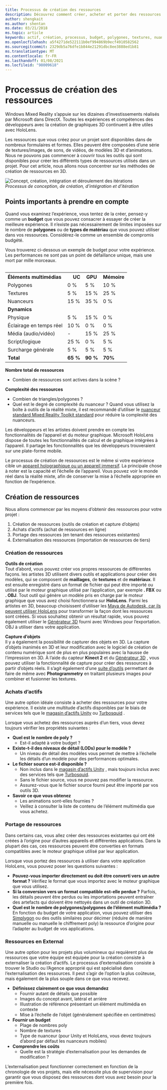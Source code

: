 ```yaml
---
title: Processus de création des ressources
description: Découvrez comment créer, acheter et porter des ressources pour les expériences de réalité mixte.
author: shengkait
ms.author: shentan
ms.date: 03/21/2018
ms.topic: article
keywords: actif, création, processus, budget, polygones, textures, nuanceurs, performances, casque de réalité mixte, casque de réalité mixte, casque de réalité virtuelle, HoloLens, MRTK, kit de ressources de réalité mixte, ressources
ms.openlocfilehash: a5f4271de522111b0ef994869b9ecf4910582562
ms.sourcegitcommit: 2329db5a76dfe1b844e21291dbc8ee3888ed1b81
ms.translationtype: MT
ms.contentlocale: fr-FR
ms.lasthandoff: 01/08/2021
ms.locfileid: "98009618"
---
```

# <a name="asset-creation-process"></a>Processus de création des ressources

Windows Mixed Reality s’appuie sur les dizaines d’investissements réalisés par Microsoft dans DirectX. Toutes les expériences et compétences des développeurs avec la création de graphiques 3D continuent à être utiles avec HoloLens.

Les ressources que vous créez pour un projet sont disponibles dans de nombreux formulaires et formes. Elles peuvent être composées d’une série de textures/images, de sons, de vidéos, de modèles 3D et d’animations. Nous ne pouvons pas commencer à couvrir tous les outils qui sont disponibles pour créer les différents types de ressources utilisés dans un projet. Pour cet article, nous allons nous concentrer sur les méthodes de création de ressources en 3D.

![Concept, création, intégration et déroulement des itérations](images/concept-creation-integration-iteration-flow-640px.jpg)<br>
*Processus de conception, de création, d’intégration et d’itération*

## <a name="things-to-consider"></a>Points importants à prendre en compte

Quand vous examinez l’expérience, vous tentez de la créer, pensez-y comme un **budget** que vous pouvez consacrer à essayer de créer la meilleure expérience. Il n’existe pas nécessairement de limites imposées sur le nombre de **polygones** ou de **types de matériau** que vous pouvez utiliser dans vos ressources. Considérez-le comme un ensemble de compromis budgété.

Vous trouverez ci-dessous un exemple de budget pour votre expérience. Les performances ne sont pas un point de défaillance unique, mais une mort par mille morceaux.
<br>

<table style="float:right; margin-left: 10px;">
<tr>
<th style="text-align:left;"><b>Éléments multimédias</b></th><th style="text-align:right;"> UC</th><th> GPU</th><th> Mémoire</th>
</tr><tr>
<td> Polygones</td><td> 0 %</td><td> 5 %</td><td> 10 %</td>
</tr><tr>
<td> Textures</td><td> 5 %</td><td> 15 %</td><td>25 %</td>
</tr><tr>
<td> Nuanceurs</td><td> 15 %</td><td> 35 %</td><td> 0 %</td>
</tr><tr>
<td> <b>Dynamics</b></td><td></td><td></td><td></td>
</tr><tr>
<td> Physique</td><td> 5 %</td><td> 15 %</td><td> 0 %</td>
</tr><tr>
<td> Éclairage en temps réel</td><td> 10 %</td><td> 0 %</td><td> 0 %</td>
</tr><tr>
<td> Média (audio/vidéo)</td><td> -</td><td> 15 %</td><td> 25 %</td>
</tr><tr>
<td> Script/logique</td><td> 25 %</td><td> 0 %</td><td> 5 %</td>
</tr><tr>
<td> Surcharge générale</td><td> 5 %</td><td> 5 %</td><td> 5 %</td>
</tr><tr>
<td> <b>Total</b></td><td> <b>65 %</b></td><td> <b>90 %</b></td><td> <b>70%</b></td>
</tr>
</table>

**Nombre total de ressources**
* Combien de ressources sont actives dans la scène ?

**Complexité des ressources**
* Combien de triangles/polygones ?
* Quel est le degré de complexité du nuanceur ? Quand vous utilisez la boîte à outils de la réalité mixte, il est recommandé d’utiliser le [nuanceur standard Mixed Reality Toolkit standard](https://github.com/microsoft/MixedRealityToolkit-Unity/blob/mrtk_release/Documentation/README_MRTKStandardShader.md) pour réduire la complexité des nuanceurs.

Les développeurs et les artistes doivent prendre en compte les fonctionnalités de l’appareil et du moteur graphique. Microsoft HoloLens dispose de toutes les fonctionnalités de calcul et de graphique intégrées à l’appareil. Il partage les fonctionnalités que les développeurs trouveraient sur une plate-forme mobile.

Le processus de création de ressources est le même si votre expérience cible un [appareil holographique ou un appareil immersif](../discover/mixed-reality.md#the-mixed-reality-spectrum). La principale chose à noter est la capacité et l’échelle de l’appareil. Vous pouvez voir le monde réel dans la réalité mixte, afin de conserver la mise à l’échelle appropriée en fonction de l’expérience.

## <a name="authoring-assets"></a>Création de ressources

Nous allons commencer par les moyens d’obtenir des ressources pour votre projet :
1. Création de ressources (outils de création et capture d’objets)
2. Achats d’actifs (achat de ressources en ligne)
3. Portage des ressources (en tenant des ressources existantes)
4. Externalisation des ressources (importation de ressources de tiers)

### <a name="creating-assets"></a>Création de ressources

**Outils de création**<br>
Tout d’abord, vous pouvez créer vos propres ressources de différentes façons. les artistes 3D utilisent divers outils et applications pour créer des modèles, qui se composent de **maillages**, de **textures** et de **matériaux**. Il est ensuite enregistré dans un format de fichier qui peut être importé ou utilisé par le moteur graphique utilisé par l’application, par exemple **. FBX** ou **. OBJ**. Tout outil qui génère un modèle pris en charge par le moteur graphique que vous avez choisi fonctionnera sur **HoloLens**. Parmi les artistes en 3D, beaucoup choisissent d’utiliser les [Maya de Autodesk, car ils peuvent utiliser HoloLens](https://www.youtube.com/watch?v=q0K3n0Gf8mA) pour transformer la façon dont les ressources sont créées. Si vous souhaitez obtenir un résultat rapide, vous pouvez également utiliser le [Générateur 3D](https://developer.microsoft.com/windows/hardware/3d-print/3d-builder-resources) fourni avec Windows pour l’exportation. OBJ à utiliser dans votre application.

**Capture d’objets**<br>
Il y a également la possibilité de capturer des objets en 3D. La capture d’objets inanimés en 3D et leur modification avec le logiciel de création de contenu numérique sont de plus en plus populaires avec la hausse de l’impression en 3D. À l’aide du capteur **Kinect 2** et du [Générateur 3D](https://developer.microsoft.com/windows/hardware/3d-print/3d-builder-resources) , vous pouvez utiliser la fonctionnalité de capture pour créer des ressources à partir d’objets réels. Il s’agit également d’une [suite d’outils](https://en.wikipedia.org/wiki/Comparison_of_photogrammetry_software) permettant de faire de même avec **Photogrammetry** en traitant plusieurs images pour combiner et fusionner les textures.

### <a name="purchasing-assets"></a>Achats d’actifs

Une autre option idéale consiste à acheter des ressources pour votre expérience. Il existe une multitude d’actifs disponibles par le biais de services tels que le [magasin d’actifs Unity](https://www.assetstore.unity3d.com/) ou [Turbosquid](https://www.turbosquid.com/) .

Lorsque vous achetez des ressources auprès d’un tiers, vous devez toujours vérifier les propriétés suivantes :
* **Quel est le nombre de poly ?**
  * Est-il adapté à votre budget ?
* **Existe-t-il des niveaux de détail (LODs) pour le modèle ?**
  * Un niveau de détail des modèles vous permet de mettre à l’échelle les détails d’un modèle pour des performances optimales.
* **Le fichier source est-il disponible ?**
  * Non inclus dans le [magasin d’actifs Unity](https://www.assetstore.unity3d.com/) , mais toujours inclus avec des services tels que [Turbosquid](https://www.turbosquid.com/).
  * Sans le fichier source, vous ne pouvez pas modifier la ressource.
  * Assurez-vous que le fichier source fourni peut être importé par vos outils 3D.
* **Savoir ce que vous obtenez**
  * Les animations sont-elles fournies ?
  * Veillez à consulter la liste de contenu de l’élément multimédia que vous achetez.

### <a name="porting-assets"></a>Portage de ressources

Dans certains cas, vous allez créer des ressources existantes qui ont été créées à l’origine pour d’autres appareils et différentes applications. Dans la plupart des cas, ces ressources peuvent être converties en formats compatibles avec le moteur graphique utilisé par leur application.

Lorsque vous portez des ressources à utiliser dans votre application HoloLens, vous pouvez poser les questions suivantes :
* **Pouvez-vous importer directement ou doit être converti vers un autre format ?** Vérifiez le format que vous importez avec le moteur graphique que vous utilisez.
* **Si la conversion vers un format compatible est-elle perdue ?** Parfois, les détails peuvent être perdus ou les importations peuvent entraîner des artefacts qui doivent être nettoyés dans un outil de création 3D.
* **Quel est le nombre de polygones/polygones de l’élément multimédia ?** En fonction du budget de votre application, vous pouvez utiliser des [Simplygon](https://www.simplygon.com/) ou des outils similaires pour décimer (réduire de manière manuelle ou manuelle le chiffrement poly) la ressource d’origine pour l’adapter au budget de vos applications.

### <a name="outsourcing-assets"></a>Ressources en External

Une autre option pour les projets plus volumineux qui requièrent plus de ressources que votre équipe est équipée pour la création consiste à externaliser la création d’actifs. Le processus d’externalisation consiste à trouver le Studio ou l’Agence approprié qui est spécialisé dans l’externalisation des ressources. Il peut s’agir de l’option la plus coûteuse, mais également de la plus souple dans ce que vous recevez.
* **Définissez clairement ce que vous demandez**
  * Fournir autant de détails que possible
  * Images du concept avant, latéral et arrière
  * Illustration de référence présentant un élément multimédia en contexte
  * Mise à l’échelle de l’objet (généralement spécifiée en centimètres)
* **Fournir un budget**
  * Plage de nombres poly
  * Nombre de textures
  * Type de nuanceur (pour Unity et HoloLens, vous devez toujours d’abord par défaut les nuanceurs mobiles)
* **Comprendre les coûts**
  * Quelle est la stratégie d’externalisation pour les demandes de modification ?

L’externalisation peut fonctionner correctement en fonction de la chronologie de vos projets, mais elle nécessite plus de supervision pour garantir que vous disposez des ressources dont vous avez besoin pour la première fois.
